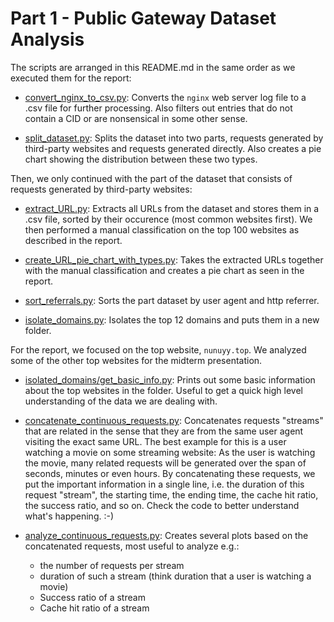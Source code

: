 # Part 1 - Public Gateway Dataset Analysis

The scripts are arranged in this README.md in the same order as we executed them for the report:

- [convert_nginx_to_csv.py](convert_nginx_to_csv.py): Converts the `nginx` web server log file to a .csv file for further processing. Also filters out entries that do not contain a CID or are nonsensical in some other sense.

- [split_dataset.py](split_dataset.py): Splits the dataset into two parts, requests generated by third-party websites and requests generated directly. Also creates a pie chart showing the distribution between these two types.

Then, we only continued with the part of the dataset that consists of requests generated by third-party websites:

- [extract_URL.py](extract_URL.py): Extracts all URLs from the dataset and stores them in a .csv file, sorted by their occurence (most common websites first).
We then performed a manual classification on the top 100 websites as described in the report.

- [create_URL_pie_chart_with_types.py](create_URL_pie_chart_with_types.py): Takes the extracted URLs together with the manual classification and creates a pie chart as seen in the report.

- [sort_referrals.py](sort_referrals.py): Sorts the part dataset by user agent and http referrer.

- [isolate_domains.py](isolate_domains.py): Isolates the top 12 domains and puts them in a new folder.

For the report, we focused on the top website, `nunuyy.top`.
We analyzed some of the other top websites for the midterm presentation.

- [isolated_domains/get_basic_info.py](isolated_domains/get_basic_info.py): Prints out some basic information about the top websites in the folder. Useful to get a quick high level understanding of the data we are dealing with.

- [concatenate_continuous_requests.py](concatenate_continuous_requests.py): Concatenates requests "streams" that are related in the sense that they are from the same user agent visiting the exact same URL. The best example for this is a user watching a movie on some streaming website: As the user is watching the movie, many related requests will be generated over the span of seconds, minutes or even hours. By concatenating these requests, we put the important information in a single line, i.e. the duration of this request "stream", the starting time, the ending time, the cache hit ratio, the success ratio, and so on. Check the code to better understand what's happening. :-)

- [analyze_continuous_requests.py](analyze_continuous_requests.py): Creates several plots based on the concatenated requests, most useful to analyze e.g.:
    - the number of requests per stream
    - duration of such a stream (think duration that a user is watching a movie)
    - Success ratio of a stream
    - Cache hit ratio of a stream
